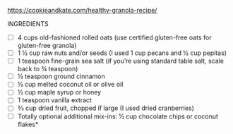 https://cookieandkate.com/healthy-granola-recipe/

INGREDIENTS
- [ ] 4 cups old-fashioned rolled oats (use certified gluten-free oats for gluten-free granola)
- [ ] 1 ½ cup raw nuts and/or seeds (I used 1 cup pecans and ½ cup pepitas)
- [ ] 1 teaspoon fine-grain sea salt (if you’re using standard table salt, scale back to ¾ teaspoon)
- [ ] ½ teaspoon ground cinnamon
- [ ] ½ cup melted coconut oil or olive oil
- [ ] ½ cup maple syrup or honey
- [ ] 1 teaspoon vanilla extract
- [ ] ⅔ cup dried fruit, chopped if large (I used dried cranberries)
- [ ] Totally optional additional mix-ins: ½ cup chocolate chips or coconut flakes*